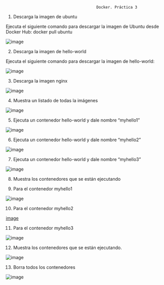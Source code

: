                                             Docker. Práctica 3

1. Descarga la imagen de ubuntu

Ejecuta el siguiente comando para descargar la imagen de Ubuntu desde Docker Hub: docker pull ubuntu

![image](https://github.com/hasna2223/Serv.-Red-Internet-DOCKER/assets/119622209/069eeae4-253d-4bcd-8bfd-6251da903b17)

2. Descarga la imagen de hello-world

Ejecuta el siguiente comando para descargar la imagen de hello-world:

![image](https://github.com/hasna2223/Serv.-Red-Internet-DOCKER/assets/119622209/202e9f00-7bf9-4985-9d44-43db360805b0)

3. Descarga la imagen nginx

![image](https://github.com/hasna2223/Serv.-Red-Internet-DOCKER/assets/119622209/bd62bff5-60c6-4cf3-8247-b2bcfc659655)

4. Muestra un listado de todas la imágenes

![image](https://github.com/hasna2223/Serv.-Red-Internet-DOCKER/assets/119622209/0cce3173-6375-40c6-917e-3862b5630f83)

5. Ejecuta un contenedor hello-world y dale nombre “myhello1”

![image](https://github.com/hasna2223/Serv.-Red-Internet-DOCKER/assets/119622209/6f057002-2e14-43d1-b64b-a7e1632f3f08)

6. Ejecuta un contenedor hello-world y dale nombre “myhello2”

![image](https://github.com/hasna2223/Serv.-Red-Internet-DOCKER/assets/119622209/af215ae8-a12b-4588-9bf9-9101eb143cf7)

7. Ejecuta un contenedor hello-world y dale nombre “myhello3”

![image](https://github.com/hasna2223/Serv.-Red-Internet-DOCKER/assets/119622209/54ad202f-4f79-438d-9a49-eba3560338ba)

8. Muestra los contenedores que se están ejecutando

9. Para el contenedor myhello1

![image](https://github.com/hasna2223/Serv.-Red-Internet-DOCKER/assets/119622209/31456c37-3f1f-47ff-b199-6150fa06720e)

10. Para el contenedor myhello2

[image](https://github.com/hasna2223/Serv.-Red-Internet-DOCKER/assets/119622209/7d1d543d-5afd-4a18-bd16-da3fd0f7bbc9)

11. Para el contenedor myhello3

![image](https://github.com/hasna2223/Serv.-Red-Internet-DOCKER/assets/119622209/e5f1e761-e467-4411-ac59-0e81ee255a51)

12. Muestra los contenedores que se están ejecutando.

![image](https://github.com/hasna2223/Serv.-Red-Internet-DOCKER/assets/119622209/8de2b876-44d3-4770-b591-e378af3dc8b2)

13. Borra todos los contenedores

![image](https://github.com/hasna2223/Serv.-Red-Internet-DOCKER/assets/119622209/25697f8f-e5cf-48f7-b106-8ea58f8f1165)


